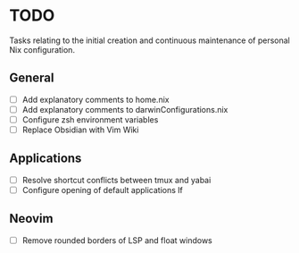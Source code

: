 # TODO

Tasks relating to the initial creation and continuous maintenance of personal Nix configuration.

## General

- [ ] Add explanatory comments to home.nix
- [ ] Add explanatory comments to darwinConfigurations.nix
- [ ] Configure zsh environment variables
- [ ] Replace Obsidian with Vim Wiki

## Applications

- [ ] Resolve shortcut conflicts between tmux and yabai
- [ ] Configure opening of default applications lf

## Neovim

- [ ] Remove rounded borders of LSP and float windows
 
